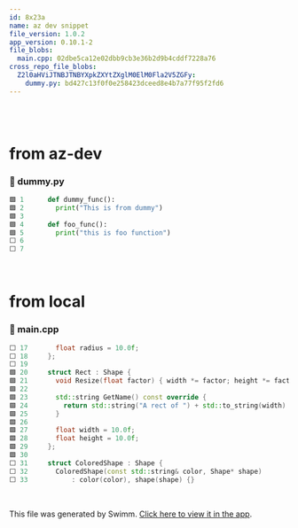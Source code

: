 ```yaml
---
id: 8x23a
name: az dev snippet
file_version: 1.0.2
app_version: 0.10.1-2
file_blobs:
  main.cpp: 02dbe5ca12e02dbb9cb3e36b2d9b4cddf7228a76
cross_repo_file_blobs:
  Z2l0aHViJTNBJTNBYXpkZXYtZXglM0ElM0Fla2V5ZGFy:
    dummy.py: bd427c13f0f0e258423dceed8e4b7a77f95f2fd6
---
```


<br/>

<br/>

# from az-dev
<!-- NOTE-swimm-snippet: the lines below link your snippet to Swimm -->
<!-- NOTE-swimm-repo ::Z2l0aHViJTNBJTNBYXpkZXYtZXglM0ElM0Fla2V5ZGFy:: -->
### 📄 dummy.py
```python
🟩 1      def dummy_func():
🟩 2        print("This is from dummy")
🟩 3        
🟩 4      def foo_func():
🟩 5        print("this is foo function")
⬜ 6        
⬜ 7      
```

<br/>

# from local
<!-- NOTE-swimm-snippet: the lines below link your snippet to Swimm -->
### 📄 main.cpp
```c++
⬜ 17       float radius = 10.0f;
⬜ 18     };
⬜ 19     
🟩 20     struct Rect : Shape {
🟩 21       void Resize(float factor) { width *= factor; height *= factor;}
🟩 22     
🟩 23       std::string GetName() const override {
🟩 24         return std::string("A rect of ") + std::to_string(width) + "*" + std::to_string(height);
🟩 25       }
🟩 26     
🟩 27       float width = 10.0f;
🟩 28       float height = 10.0f;
🟩 29     };
🟩 30     
⬜ 31     struct ColoredShape : Shape {
⬜ 32       ColoredShape(const std::string& color, Shape* shape)
⬜ 33           : color(color), shape(shape) {}
```

<br/>

This file was generated by Swimm. [Click here to view it in the app](http://localhost:5000/repos/Z2l0aHViJTNBJTNBdDElM0ElM0FlcmFuLXN3aW1t/docs/8x23a).